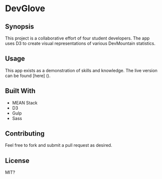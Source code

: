# DevGlove

## Synopsis

This project is a collaborative effort of four student developers. The app uses D3 to create visual representations of various DevMountain statistics.

## Usage

This app exists as a demonstration of skills and knowledge.  The live version can be found [here] ().

## Built With

* MEAN Stack
* D3
* Gulp
* Sass

## Contributing

Feel free to fork and submit a pull request as desired.

## License

MIT?
